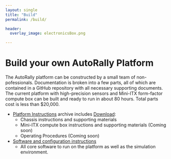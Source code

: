 ```yaml
---
layout: single
title: "Build"
permalink: /build/

header:
  overlay_image: electronicsBox.png

---
```


# Build your own AutoRally Platform

The AutoRally platform can be constructed by a small team of non-pofessionals. Documentation is broken into a few parts, all of which are contained in a GitHub repository with all necessary supporting documents. The current platform with high-precision sensors and Mini-ITX form-factor compute box can be built and ready to run in about 80 hours. Total parts cost is less than $20,000.

  * [Platform Instructions](https://github.com/AutoRally/autorally_platform_instructions/archive/master.zip) archive includes <a class="github-button" href="https://github.com/AutoRally/autorally/archive/master.zip" data-icon="octicon-cloud-download" data-style="mega" aria-label="Download ntkme/github-buttons on GitHub">Download</a>:
    * Chassis instructions and supporting materials
    * Mini-ITX compute box instructions and supporting materials (Coming soon)
    * Operating Procedures (Coming soon)
  * [Software and configuration instructions](https://github.com/AutoRally/autorally)
    * All core software to run on the platform as well as the simulation environment.

<script async defer src="https://buttons.github.io/buttons.js"></script>